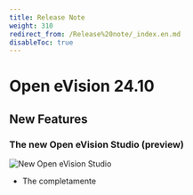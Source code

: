 ```yaml
---
title: Release Note
weight: 310
redirect_from: /Release%20note/_index.en.md
disableToc: true
---
```


# Open eVision 24.10

## New Features

### The new Open eVision Studio (preview)
![New Open eVision Studio](https://documentation.euresys.com/Products/OPEN_EVISION/OPEN_EVISION/en-us/Content/Resources/Images/02_What_s_New/RN2410_New_Open_eVision_Studio_thumb_200_0.png)

- The completamente